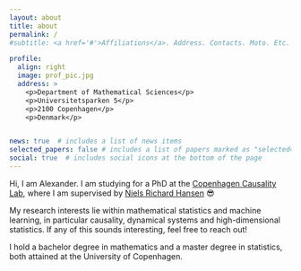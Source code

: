 ```yaml
---
layout: about
title: about
permalink: /
#subtitle: <a href='#'>Affiliations</a>. Address. Contacts. Moto. Etc.

profile:
  align: right
  image: prof_pic.jpg
  address: >
    <p>Department of Mathematical Sciences</p>
    <p>Universitetsparken 5</p>
    <p>2100 Copenhagen</p>
    <p>Denmark</p>


news: true  # includes a list of news items
selected_papers: false # includes a list of papers marked as "selected={true}"
social: true  # includes social icons at the bottom of the page
---
```


Hi, I am Alexander. I am studying for a PhD at the [Copenhagen Causality Lab](https://cocala.github.io/), where I am supervised by [Niels Richard Hansen](https://nrhstat.org/) :sunglasses:

My research interests lie  within mathematical statistics and machine learning, in particular causality, dynamical systems and high-dimensional statistics. If any of this sounds interesting, feel free to reach out! 

I hold a bachelor degree in mathematics and a master degree in statistics, both attained at the University of Copenhagen.


